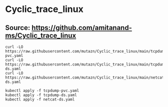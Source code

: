 # Cyclic_trace_linux
Source: https://github.com/amitanand-ms/Cyclic_trace_linux
---
```
curl -LO https://raw.githubusercontent.com/mutazn/Cyclic_trace_linux/main/tcpdump-pvc.yaml
curl -LO https://raw.githubusercontent.com/mutazn/Cyclic_trace_linux/main/tcpdump-ds.yaml
curl -LO https://raw.githubusercontent.com/mutazn/Cyclic_trace_linux/main/netcat-ds.yaml
```
```
kubectl apply -f tcpdump-pvc.yaml
kubectl apply -f tcpdump-ds.yaml
kubectl apply -f netcat-ds.yaml
```
